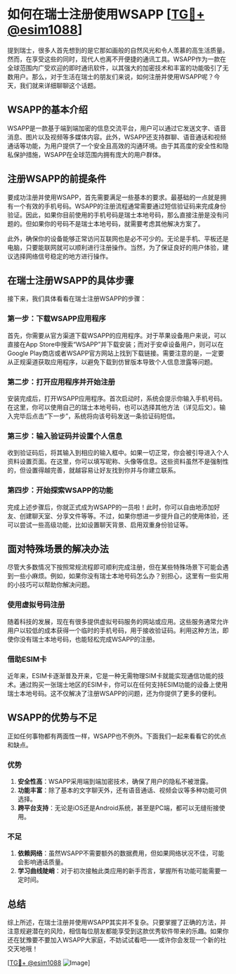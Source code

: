 # 如何在瑞士注册使用WSAPP [[TG💪+ @esim1088](https://t.me/s/esim1088)]

提到瑞士，很多人首先想到的是它那如画般的自然风光和令人羡慕的高生活质量。然而，在享受这些的同时，现代人也离不开便捷的通讯工具。WSAPP作为一款在全球范围内广受欢迎的即时通讯软件，以其强大的加密技术和丰富的功能吸引了无数用户。那么，对于生活在瑞士的朋友们来说，如何注册并使用WSAPP呢？今天，我们就来详细聊聊这个话题。

## WSAPP的基本介绍

WSAPP是一款基于端到端加密的信息交流平台，用户可以通过它发送文字、语音消息、图片以及视频等多媒体内容。此外，WSAPP还支持群聊、语音通话和视频通话等功能，为用户提供了一个安全且高效的沟通环境。由于其高度的安全性和隐私保护措施，WSAPP在全球范围内拥有庞大的用户群体。

## 注册WSAPP的前提条件

要成功注册并使用WSAPP，首先需要满足一些基本的要求。最基础的一点就是拥有一个有效的手机号码。WSAPP的注册流程通常需要通过短信验证码来完成身份验证。因此，如果你目前使用的手机号码是瑞士本地号码，那么直接注册是没有问题的。但如果你的号码不是瑞士本地号码，就需要考虑其他解决方案了。

此外，确保你的设备能够正常访问互联网也是必不可少的。无论是手机、平板还是电脑，只要能联网就可以顺利进行注册操作。当然，为了保证良好的用户体验，建议选择网络信号稳定的地方进行操作。

## 在瑞士注册WSAPP的具体步骤

接下来，我们具体看看在瑞士注册WSAPP的步骤：

### 第一步：下载WSAPP应用程序

首先，你需要从官方渠道下载WSAPP的应用程序。对于苹果设备用户来说，可以直接在App Store中搜索“WSAPP”并下载安装；而对于安卓设备用户，则可以在Google Play商店或者WSAPP官方网站上找到下载链接。需要注意的是，一定要从正规渠道获取应用程序，以避免下载到仿冒版本导致个人信息泄露等问题。

### 第二步：打开应用程序并开始注册

安装完成后，打开WSAPP应用程序。首次启动时，系统会提示你输入手机号码。在这里，你可以使用自己的瑞士本地号码，也可以选择其他方法（详见后文）。输入完毕后点击“下一步”，系统将向该号码发送一条验证码短信。

### 第三步：输入验证码并设置个人信息

收到验证码后，将其输入到相应的输入框中。如果一切正常，你会被引导进入个人资料设置页面。在这里，你可以填写昵称、头像等信息。这些资料虽然不是强制性的，但设置得越完善，就越容易让好友找到你并与你建立联系。

### 第四步：开始探索WSAPP的功能

完成上述步骤后，你就正式成为WSAPP的一员啦！此时，你可以自由地添加好友、创建聊天室、分享文件等等。不过，如果你想进一步提升自己的使用体验，还可以尝试一些高级功能，比如设置聊天背景、启用双重身份验证等。

## 面对特殊场景的解决办法

尽管大多数情况下按照常规流程即可顺利完成注册，但在某些特殊场景下可能会遇到一些小麻烦。例如，如果你没有瑞士本地号码怎么办？别担心，这里有一些实用的小技巧可以帮助你解决问题。

### 使用虚拟号码注册

随着科技的发展，现在有很多提供虚拟号码服务的网站或应用。这些服务通常允许用户以较低的成本获得一个临时的手机号码，用于接收验证码。利用这种方法，即使你没有瑞士本地号码，也能轻松完成WSAPP的注册。

### 借助ESIM卡

近年来，ESIM卡逐渐普及开来，它是一种无需物理SIM卡就能实现通信功能的技术。通过购买一张瑞士地区的ESIM卡，你可以在任何支持ESIM功能的设备上使用瑞士本地号码。这不仅解决了注册WSAPP的问题，还为你提供了更多的便利。

## WSAPP的优势与不足

正如任何事物都有两面性一样，WSAPP也不例外。下面我们一起来看看它的优点和缺点。

### 优势

1. **安全性高**：WSAPP采用端到端加密技术，确保了用户的隐私不被泄露。
2. **功能丰富**：除了基本的文字聊天外，还有语音通话、视频会议等多种功能可供选择。
3. **跨平台支持**：无论是iOS还是Android系统，甚至是PC端，都可以无缝衔接使用。

### 不足

1. **依赖网络**：虽然WSAPP不需要额外的数据费用，但如果网络状况不佳，可能会影响通话质量。
2. **学习曲线陡峭**：对于初次接触此类应用的新手而言，掌握所有功能可能需要一定时间。

## 总结

综上所述，在瑞士注册并使用WSAPP其实并不复杂。只要掌握了正确的方法，并注意规避潜在的风险，相信每位朋友都能享受到这款优秀软件带来的乐趣。如果你还在犹豫要不要加入WSAPP大家庭，不妨试试看吧——或许你会发现一个新的社交天地哦！

[[TG💪+ @esim1088](https://t.me/s/esim1088) ![Image](https://i.postimg.cc/4NQfJmqS/Snipaste-2025-05-13-00-14-12.png)]